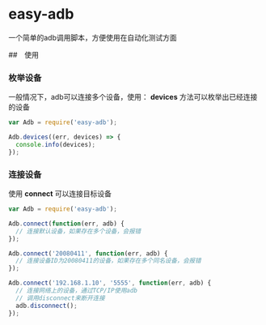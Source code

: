 # easy-adb

一个简单的adb调用脚本，方便使用在自动化测试方面

##　使用

### 枚举设备

一般情况下，adb可以连接多个设备，使用： **devices** 方法可以枚举出已经连接的设备

```javascript
var Adb = require('easy-adb');

Adb.devices((err, devices) => {
  console.info(devices);
});
```

### 连接设备

使用 **connect** 可以连接目标设备

```javascript
var Adb = require('easy-adb');

Adb.connect(function(err, adb) {
  // 连接默认设备，如果存在多个设备，会报错
});

Adb.connect('20080411', function(err, adb) {
  // 连接设备ID为20080411的设备，如果存在多个同名设备，会报错
});

Adb.connect('192.168.1.10', '5555', function(err, adb) {
  // 连接网络上的设备，通过TCP/IP使用adb
  // 调用disconnect来断开连接
  adb.disconnect();
});
```
